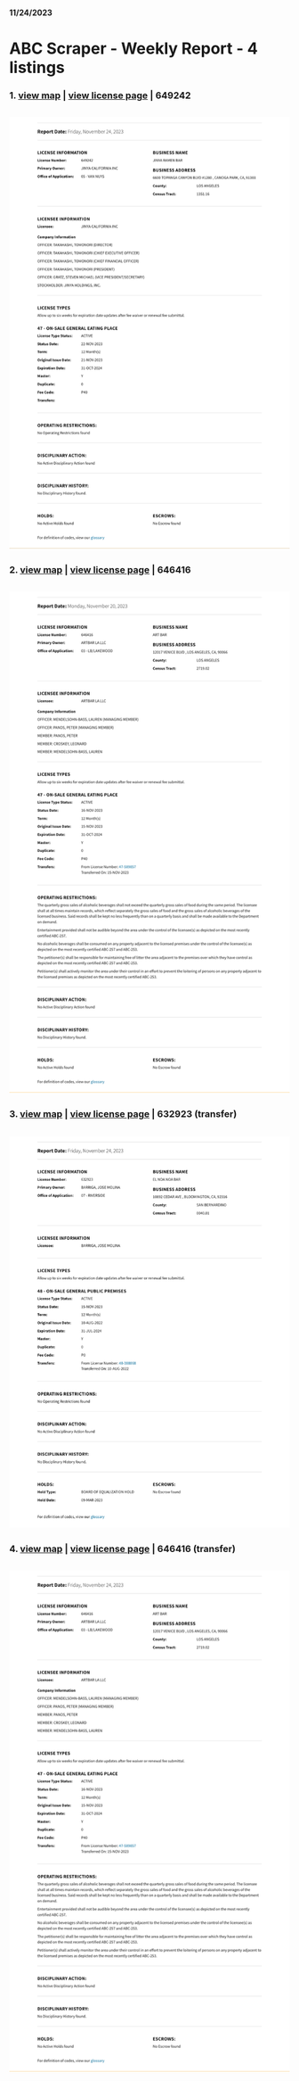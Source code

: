 #### 11/24/2023
 # ABC Scraper - Weekly Report - 4 listings
 ### 1. [view map](https://maps.google.com?q=6600%20TOPANGA%20CANYON%20BLVD%20%231280%2C%20CANOGA%20PARK) | [view license page](https://www.abc.ca.gov/licensing/license-lookup/single-license/?RPTTYPE=12&LICENSE=649242) | 649242  
![649242](https://raw.githubusercontent.com/playatgtb/abc-scraper/main/downloads/2023-11-21-screenshots/649242.png)
---
### 2. [view map](https://maps.google.com?q=12017%20VENICE%20BLVD%2C%20LOS%20ANGELES) | [view license page](https://www.abc.ca.gov/licensing/license-lookup/single-license/?RPTTYPE=12&LICENSE=646416) | 646416  
![646416](https://raw.githubusercontent.com/playatgtb/abc-scraper/main/downloads/2023-11-16-screenshots/646416.png)
---
### 3. [view map](https://maps.google.com?q=10892%20CEDAR%20AVE%2C%20BLOOMINGTON) | [view license page](https://www.abc.ca.gov/licensing/license-lookup/single-license/?RPTTYPE=12&LICENSE=632923) | 632923 (transfer) 
![632923](https://raw.githubusercontent.com/playatgtb/abc-scraper/main/downloads/2023-11-15-screenshots/632923.png)
---
### 4. [view map](https://maps.google.com?q=12017%20VENICE%20BLVD%2C%20LOS%20ANGELES) | [view license page](https://www.abc.ca.gov/licensing/license-lookup/single-license/?RPTTYPE=12&LICENSE=646416) | 646416 (transfer) 
![646416](https://raw.githubusercontent.com/playatgtb/abc-scraper/main/downloads/2023-11-15-screenshots/646416.png)
---
